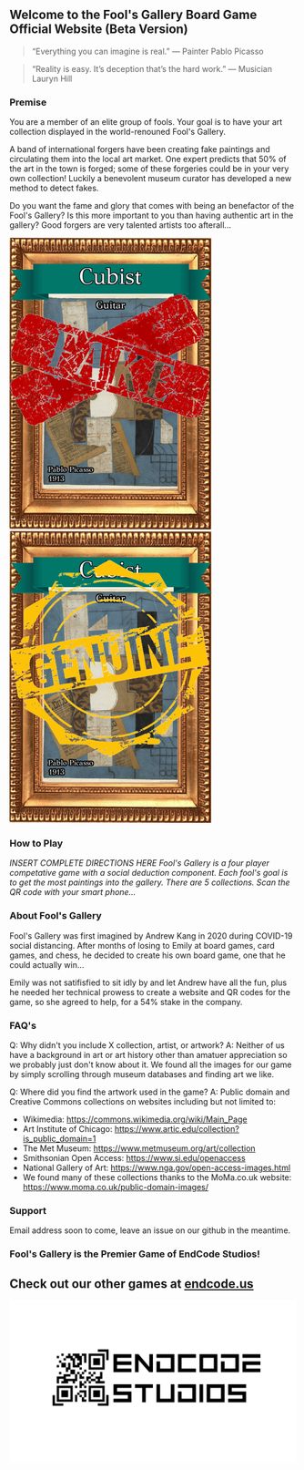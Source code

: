 ## Welcome to the Fool's Gallery Board Game Official Website (Beta Version)

>“Everything you can imagine is real.”
― Painter Pablo Picasso

>“Reality is easy. It’s deception that’s the hard work.”
― Musician Lauryn Hill

### Premise

You are a member of an elite group of fools. Your goal is to have your art collection displayed in the world-renouned Fool's Gallery. 

A band of international forgers have been creating fake paintings and circulating them into the local art market. One expert predicts that 50% of the art in the town is forged; some of these forgeries could be in your very own collection! Luckily a benevolent museum curator has developed a new method to detect fakes. 

Do you want the fame and glory that comes with being an benefactor of the Fool's Gallery? Is this more important to you than having authentic art in the gallery? Good forgers are very talented artists too afterall...

![alt text](ArtworGuitar_Fake[face,1].png?raw=true "Guitar, Pablo Picasso, 1913, Cubist Collection Artowrk, Fake")
![alt text](ArtworGuitar_Real[face,1].png?raw=true "Guitar, Pablo Picasso, 1913, Cubist Collection Artowrk, Real")


### How to Play

*INSERT COMPLETE DIRECTIONS HERE 
Fool's Gallery is a four player competative game with a social deduction component.
Each fool's goal is to get the most paintings into the gallery.
There are 5 collections.
Scan the QR code with your smart phone...*

### About Fool's Gallery

Fool's Gallery was first imagined by Andrew Kang in 2020 during COVID-19 social distancing. After months of losing to Emily at board games, card games, and chess, he decided to create his own board game, one that he could actually win... 

Emily was not satifisfied to sit idly by and let Andrew have all the fun, plus he needed her technical prowess to create a website and QR codes for the game, so she agreed to help, for a 54% stake in the company.

### FAQ's

Q: Why didn't you include X collection, artist, or artwork?
A: Neither of us have a background in art or art history other than amatuer appreciation so we probably just don't know about it. We found all the images for our game by simply scrolling through museum databases and finding art we like.

Q: Where did you find the artwork used in the game?
A: Public domain and Creative Commons collections on websites including but not limited to:
- Wikimedia: https://commons.wikimedia.org/wiki/Main_Page 
- Art Institute of Chicago: https://www.artic.edu/collection?is_public_domain=1 
- The Met Museum: https://www.metmuseum.org/art/collection 
- Smithsonian Open Access: https://www.si.edu/openaccess 
- National Gallery of Art: https://www.nga.gov/open-access-images.html 
- We found many of these collections thanks to the MoMa.co.uk website: https://www.moma.co.uk/public-domain-images/


### Support
Email address soon to come, leave an issue on our github in the meantime.

### Fool's Gallery is the Premier Game of EndCode Studios!
## Check out our other games at [endcode.us](https://endcode.us/)

![alt text(https://endcode.us/)](end_code_studios_old_logo.png?raw=true "EndCode Studios Old Logo")
